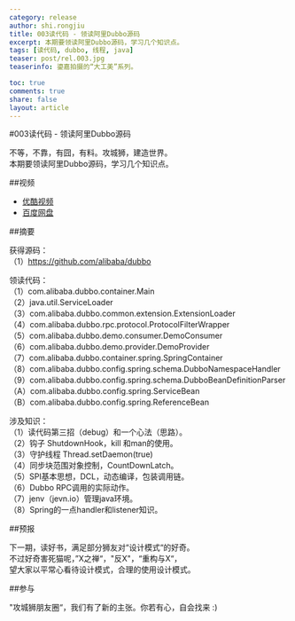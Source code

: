 ```yaml
---
category: release
author: shi.rongjiu
title: 003读代码 - 领读阿里Dubbo源码
excerpt: 本期要领读阿里Dubbo源码，学习几个知识点。
tags: [读代码, dubbo, 线程, java]
teaser: post/rel.003.jpg
teaserinfo: 鎏嘉拍摄的“大工美”系列。

toc: true
comments: true
share: false
layout: article
---
```


#003读代码 - 领读阿里Dubbo源码

不等，不靠，有囧，有料。攻城狮，建造世界。  
本期要领读阿里Dubbo源码，学习几个知识点。  

##视频

  * [优酷视频](http://v.youku.com/v_show/id_XNzkzODI0MTg4.html)  
  * [百度网盘](http://pan.baidu.com/share/link?shareid=3935315343&uk=1380913564&fid=703425880674766)  

##摘要

获得源码：  
（1）https://github.com/alibaba/dubbo  

领读代码：  
（1）com.alibaba.dubbo.container.Main  
（2）java.util.ServiceLoader  
（3）com.alibaba.dubbo.common.extension.ExtensionLoader  
（4）com.alibaba.dubbo.rpc.protocol.ProtocolFilterWrapper  
（5）com.alibaba.dubbo.demo.consumer.DemoConsumer  
（6）com.alibaba.dubbo.demo.provider.DemoProvider  
（7）com.alibaba.dubbo.container.spring.SpringContainer  
（8）com.alibaba.dubbo.config.spring.schema.DubboNamespaceHandler  
（9）com.alibaba.dubbo.config.spring.schema.DubboBeanDefinitionParser  
（A）com.alibaba.dubbo.config.spring.ServiceBean  
（B）com.alibaba.dubbo.config.spring.ReferenceBean  

涉及知识：  
（1）读代码第三招（debug）和一个心法（思路）。  
（2）钩子 ShutdownHook，kill 和man的使用。  
（3）守护线程 Thread.setDaemon(true)  
（4）同步块范围对象控制，CountDownLatch。  
（5）SPI基本思想，DCL，动态编译，包装调用链。  
（6）Dubbo RPC调用的实际动作。  
（7）jenv（jevn.io）管理java环境。  
（8）Spring的一点handler和listener知识。  

##预报

下一期，读好书，满足部分狮友对“设计模式“的好奇。  
不过好奇害死猫呢，”X之禅“，"反X"，“重构与X“，  
望大家以平常心看待设计模式，合理的使用设计模式。

##参与

"攻城狮朋友圈“，我们有了新的主张。你若有心，自会找来 :)  
